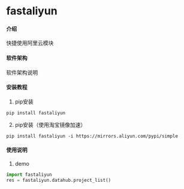 # fastaliyun

#### 介绍
快捷使用阿里云模块

#### 软件架构
软件架构说明


#### 安装教程

1.  pip安装
```shell script
pip install fastaliyun
```
2.  pip安装（使用淘宝镜像加速）
```shell script
pip install fastaliyun -i https://mirrors.aliyun.com/pypi/simple
```

#### 使用说明

1.  demo
```python
import fastaliyun
res = fastaliyun.datahub.project_list()
```
